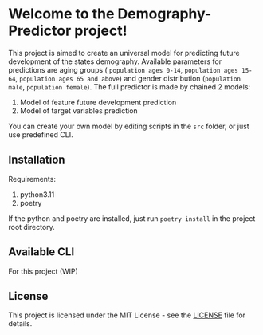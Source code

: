 # Welcome to the Demography-Predictor project!

This project is aimed to create an universal model for predicting future development of the states demography. Available parameters for predictions are aging groups (
    `population ages 0-14`, `population ages 15-64`, `population ages 65 and above`) and gender distribution (`population male`, `population female`). The full predictor is made by chained 2 models:

1. Model of feature future development prediction 
2. Model of target variables prediction 

You can create your own model by editing scripts in the `src` folder, or just use predefined CLI.

## Installation

Requirements:

1. python3.11
2. poetry 

If the python and poetry are installed, just run `poetry install` in the project root directory.


## Available CLI

For this project (WIP)

## License

This project is licensed under the MIT License - see the [LICENSE](./LICENSE) file for details.
